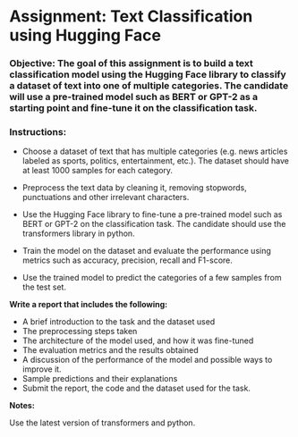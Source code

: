 # Assignment: Text Classification using Hugging Face

### Objective: The goal of this assignment is to build a text classification model using the Hugging Face library to classify a dataset of text into one of multiple categories. The candidate will use a pre-trained model such as BERT or GPT-2 as a starting point and fine-tune it on the classification task.

### Instructions:                
* Choose a dataset of text that has multiple categories (e.g. news articles labeled as sports, politics, entertainment, etc.). The dataset should have at least 1000 samples for each category.

* Preprocess the text data by cleaning it, removing stopwords, punctuations and other irrelevant characters.

* Use the Hugging Face library to fine-tune a pre-trained model such as BERT or GPT-2 on the classification task. The candidate should use the transformers library in python.

* Train the model on the dataset and evaluate the performance using metrics such as accuracy, precision, recall and F1-score.

* Use the trained model to predict the categories of a few samples from the test set.

**Write a report that includes the following:**

* A brief introduction to the task and the dataset used                          
* The preprocessing steps taken                      
* The architecture of the model used, and how it was fine-tuned                     
* The evaluation metrics and the results obtained                     
* A discussion of the performance of the model and possible ways to improve it.                  
* Sample predictions and their explanations                  
* Submit the report, the code and the dataset used for the task.             

**Notes:**               

Use the latest version of transformers and python.
